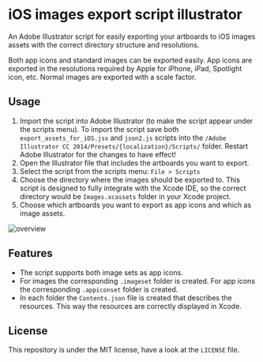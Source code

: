 iOS images export script illustrator
===============

An Adobe Illustrator script for easily exporting your artboards to iOS images assets with the correct directory structure and resolutions.

Both app icons and standard images can be exported easily. App icons are exported in the resolutions required by Apple for iPhone, iPad, Spotlight icon, etc. Normal images are exported with a scale factor.

Usage
---
1. Import the script into Adobe Illustrator (to make the script appear under the scripts menu). To import the script save both `export_assets_for_iOS.jsx` and `json2.js` scripts into the `/Adobe Illustrator CC 2014/Presets/{localization}/Scripts/` folder. Restart Adobe Illustrator for the changes to have effect!
2. Open the Illustrator file that includes the artboards you want to export.
3. Select the script from the scripts menu: `File > Scripts`
4. Choose the directory where the images should be exported to. This script is designed to fully integrate with the Xcode IDE, so the correct directory would be `Images.xcassets` folder in your Xcode project.
5. Choose which artboards you want to export as app icons and which as image assets.

![overview](https://cloud.githubusercontent.com/assets/5703745/7371387/d7792af4-edc0-11e4-8fec-1f2277314460.png)

Features
---
* The script supports both image sets as app icons.
* For images the corresponding `.imageset` folder is created. For app icons the corresponding `.appiconset` folder is created.
* In each folder the `Contents.json` file is created that describes the resources. This way the resources are correctly displayed in Xcode.

License
---
This repository is under the MIT license, have a look at the `LICENSE` file.